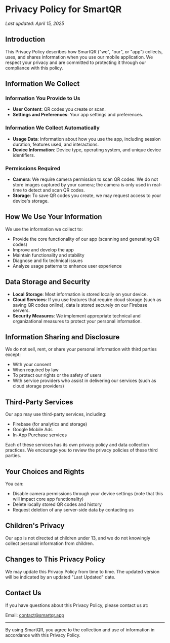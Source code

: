 # Privacy Policy for SmartQR

*Last updated: April 15, 2025*

## Introduction

This Privacy Policy describes how SmartQR ("we", "our", or "app") collects, uses, and shares information when you use our mobile application. We respect your privacy and are committed to protecting it through our compliance with this policy.

## Information We Collect

### Information You Provide to Us

- **User Content**: QR codes you create or scan.
- **Settings and Preferences**: Your app settings and preferences.

### Information We Collect Automatically

- **Usage Data**: Information about how you use the app, including session duration, features used, and interactions.
- **Device Information**: Device type, operating system, and unique device identifiers.

### Permissions Required

- **Camera**: We require camera permission to scan QR codes. We do not store images captured by your camera; the camera is only used in real-time to detect and scan QR codes.
- **Storage**: To save QR codes you create, we may request access to your device's storage.

## How We Use Your Information

We use the information we collect to:

- Provide the core functionality of our app (scanning and generating QR codes)
- Improve and develop the app
- Maintain functionality and stability
- Diagnose and fix technical issues
- Analyze usage patterns to enhance user experience

## Data Storage and Security

- **Local Storage**: Most information is stored locally on your device.
- **Cloud Services**: If you use features that require cloud storage (such as saving QR codes online), data is stored securely on our Firebase servers.
- **Security Measures**: We implement appropriate technical and organizational measures to protect your personal information.

## Information Sharing and Disclosure

We do not sell, rent, or share your personal information with third parties except:

- With your consent
- When required by law
- To protect our rights or the safety of users
- With service providers who assist in delivering our services (such as cloud storage providers)

## Third-Party Services

Our app may use third-party services, including:

- Firebase (for analytics and storage)
- Google Mobile Ads
- In-App Purchase services

Each of these services has its own privacy policy and data collection practices. We encourage you to review the privacy policies of these third parties.

## Your Choices and Rights

You can:

- Disable camera permissions through your device settings (note that this will impact core app functionality)
- Delete locally stored QR codes and history
- Request deletion of any server-side data by contacting us

## Children's Privacy

Our app is not directed at children under 13, and we do not knowingly collect personal information from children.

## Changes to This Privacy Policy

We may update this Privacy Policy from time to time. The updated version will be indicated by an updated "Last Updated" date.

## Contact Us

If you have questions about this Privacy Policy, please contact us at:

Email: contact@smartqr.app

---

By using SmartQR, you agree to the collection and use of information in accordance with this Privacy Policy. 